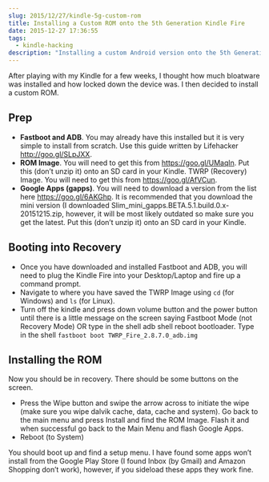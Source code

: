 ```yaml
---
slug: 2015/12/27/kindle-5g-custom-rom
title: Installing a Custom ROM onto the 5th Generation Kindle Fire
date: 2015-12-27 17:36:55
tags:
  - kindle-hacking
description: "Installing a custom Android version onto the 5th Generation Kindle Fire"
---
```

After playing with my Kindle for a few weeks, I thought how much bloatware was installed and how locked down the device was. I then decided to install a custom ROM.

## Prep
* **Fastboot and ADB**. You may already have this installed but it is very simple to install from scratch. Use this guide written by Lifehacker http://goo.gl/SLpJXX.
* **ROM Image**. You will need to get this from https://goo.gl/UMaqln. Put this (don’t unzip it) onto an SD card in your Kindle.
TWRP (Recovery) Image. You will need to get this from https://goo.gl/AfVCun.
* **Google Apps (gapps)**. You will need to download a version from the list here https://goo.gl/6AKGhp. It is recommended that you download the mini version (I downloaded Slim_mini_gapps.BETA.5.1.build.0.x-20151215.zip, however, it will be most likely outdated so make sure you get the latest. Put this (don’t unzip it) onto an SD card in your Kindle.

## Booting into Recovery
* Once you have downloaded and installed Fastboot and ADB, you will need to plug the Kindle Fire into your Desktop/Laptop and fire up a command prompt.
* Navigate to where you have saved the TWRP Image using `cd` (for Windows) and `ls` (for Linux).
* Turn off the kindle and press down volume button and the power button until there is a little message on the screen saying Fastboot Mode (not Recovery Mode) OR type in the shell adb shell reboot bootloader.
Type in the shell `fastboot boot TWRP_Fire_2.8.7.0_adb.img`

## Installing the ROM
Now you should be in recovery. There should be some buttons on the screen.

* Press the Wipe button and swipe the arrow across to initiate the wipe (make sure you wipe dalvik cache, data, cache and system).
Go back to the main menu and press Install and find the ROM Image. Flash it and when successful go back to the Main Menu and flash Google Apps.
* Reboot (to System)

You should boot up and find a setup menu. I have found some apps won’t install from the Google Play Store (I found Inbox (by Gmail) and Amazon Shopping don’t work), however, if you sideload these apps they work fine.

